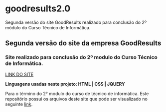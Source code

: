 # goodresults2.0
Segunda versão do site GoodResults realizado para conclusão do 2º módulo do Curso Técnico de Informática.

## Segunda versão do site da empresa GoodResults

### Site realizado para conclusão do 2º modulo do Curso Técnico de Informática.
[LINK DO SITE](https://esteves-esta.github.io/goodresults2.0/index.html)

**Linguagens usadas neste projeto: HTML | CSS | JQUERY**

Para o término do 2° modulo do curso de técnico de informática. Este repositório possui os arquivos deste site que pode ser visualizado no seguinte [link](https://esteves-esta.github.io).



